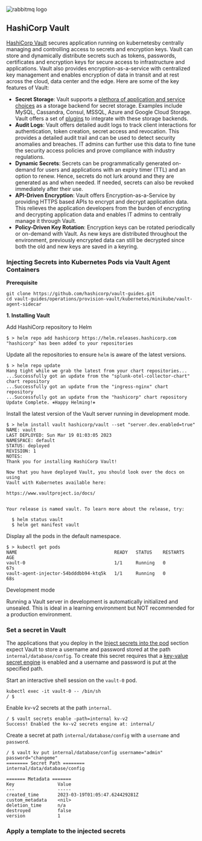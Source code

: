 ![rabbitmq logo](rabbitmq.jpeg)

## HashiCorp Vault

[HashiCorp Vault](https://www.hashicorp.com/products/vault) secures application running on kubernetesby centrally managing and controlling access to secrets and encryption keys. Vault can store and dynamically distribute secrets such as tokens, passwords, certificates and encryption keys for secure access to infrastructure and applications. Vault also provides encryption-as-a-service with centralized key management and enables encryption of data in transit and at rest across the cloud, data center and the edge. Here are some of the key features of Vault:

-   **Secret Storage**: Vault supports a  [plethora of application and service choices](https://www.vaultproject.io/docs/configuration/storage)  as a storage backend for secret storage. Examples include MySQL, Cassandra, Consul, MSSQL, Azure and Google Cloud Storage. Vault offers a set of  [plugins](https://www.vaultproject.io/docs/secrets)  to integrate with these storage backends.
-   **Audit Logs**: Vault offers detailed audit logs to track client interactions for authentication, token creation, secret access and revocation. This provides a detailed audit trail and can be used to detect security anomalies and breaches. IT admins can further use this data to fine tune the security access policies and prove compliance with industry regulations.
-   **Dynamic Secrets**: Secrets can be programmatically generated on-demand for users and applications with an expiry timer (TTL) and an option to renew. Hence, secrets do not lurk around and they are generated as and when needed. If needed, secrets can also be revoked immediately after their use.
-   **API-Driven Encryption**: Vault offers Encryption-as-a-Service by providing HTTPS based APIs to encrypt and decrypt application data. This relieves the application developers from the burden of encrypting and decrypting application data and enables IT admins to centrally manage it through Vault.
-   **Policy-Driven Key Rotation**: Encryption keys can be rotated periodically or on-demand with Vault. As new keys are distributed throughout the environment, previously encrypted data can still be decrypted since both the old and new keys are saved in a keyring.

### Injecting Secrets into Kubernetes Pods via Vault Agent Containers

**Prerequisite**
```
git clone https://github.com/hashicorp/vault-guides.git
cd vault-guides/operations/provision-vault/kubernetes/minikube/vault-agent-sidecar
```
**1. Installing Vault**

Add HashiCorp repository to Helm 
```
$ > helm repo add hashicorp https://helm.releases.hashicorp.com
"hashicorp" has been added to your repositories
```
Update all the repositories to ensure `helm` is aware of the latest versions.
```
$ > helm repo update
Hang tight while we grab the latest from your chart repositories...
...Successfully got an update from the "splunk-otel-collector-chart" chart repository
...Successfully got an update from the "ingress-nginx" chart repository
...Successfully got an update from the "hashicorp" chart repository
Update Complete. ⎈Happy Helming!⎈
```
Install the latest version of the Vault server running in development mode.
```
$ > helm install vault hashicorp/vault --set "server.dev.enabled=true"
NAME: vault
LAST DEPLOYED: Sun Mar 19 01:03:05 2023
NAMESPACE: default
STATUS: deployed
REVISION: 1
NOTES:
Thank you for installing HashiCorp Vault!

Now that you have deployed Vault, you should look over the docs on using
Vault with Kubernetes available here:

https://www.vaultproject.io/docs/


Your release is named vault. To learn more about the release, try:

  $ helm status vault
  $ helm get manifest vault
  ```
Display all the pods in the default namespace.
```
$ > kubectl get pods
NAME                                    READY   STATUS    RESTARTS   AGE
vault-0                                 1/1     Running   0          67s
vault-agent-injector-54bdddbb94-ktq5k   1/1     Running   0          68s
```
Development mode

Running a Vault server in development is automatically initialized and unsealed. This is ideal in a learning environment but NOT recommended for a production environment.

### Set a secret in Vault
The applications that you deploy in the  [Inject secrets into the pod](https://developer.hashicorp.com/vault/tutorials/kubernetes/kubernetes-sidecar#inject-secrets-into-the-pod)  section expect Vault to store a username and password stored at the path  `internal/database/config`. To create this secret requires that a  [key-value secret engine](https://developer.hashicorp.com/vault/docs/secrets/kv/kv-v2)  is enabled and a username and password is put at the specified path.

Start an interactive shell session on the  `vault-0`  pod.
```
kubectl exec -it vault-0 -- /bin/sh
/ $
```
Enable kv-v2 secrets at the path `internal`.
```
/ $ vault secrets enable -path=internal kv-v2
Success! Enabled the kv-v2 secrets engine at: internal/
```
Create a secret at path `internal/database/config` with a `username` and `password`.
```
/ $ vault kv put internal/database/config username="admin" password="changeme"
======== Secret Path ========
internal/data/database/config

======= Metadata =======
Key                Value
---                -----
created_time       2023-03-19T01:05:47.624429281Z
custom_metadata    <nil>
deletion_time      n/a
destroyed          false
version            1
```
### Apply a template to the injected secrets

